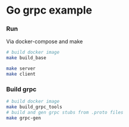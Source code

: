 # Go grpc example

### Run

Via docker-compose and make
 
```bash
# build docker image
make build_base

make server
make client
```

### Build grpc

```bash
# build docker image
make build_grpc_tools
# build and gen grpc stubs from .proto files
make grpc-gen
```